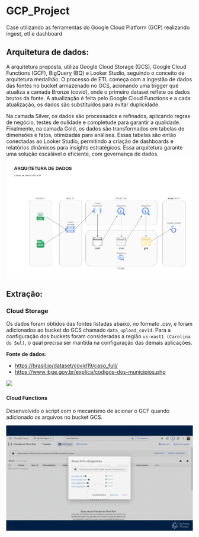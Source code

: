 # GCP_Project
 Case utilizando as ferramentas do Google Cloud Platform (GCP) realizando ingest, etl e dashboard

## Arquitetura de dados:
A arquitetura proposta, utiliza Google Cloud Storage (GCS), Google Cloud Functions (GCF), BigQuery (BQ) e Looker Studio, seguindo o conceito de arquitetura medalhão. O processo de ETL começa com a ingestão de dados das fontes no bucket armazenado no GCS, acionando uma trigger que atualiza a camada Bronze (covid), onde o primeiro dataset reflete os dados brutos da fonte. A atualização é feita pelo Google Cloud Functions e a cada atualização, os dados são substituídos para evitar duplicidade.

Na camada Silver, os dados são processados e refinados, aplicando regras de negócio, testes de nulidade e completude para garantir a qualidade. Finalmente, na camada Gold, os dados são transformados em tabelas de dimensões e fatos, otimizadas para análises. Essas tabelas são então conectadas ao Looker Studio, permitindo a criação de dashboards e relatórios dinâmicos para insights estratégicos. Essa arquitetura garante uma solução escalável e eficiente, com governança de dados.
<img src="/Images/arquitetura_de_dados.png">

## Extração:
### Cloud Storage
Os dados foram obtidos das fontes listadas abaixo, no formato .csv, e foram adicionados ao bucket do GCS chamado `data_upload_covid`. Para a configuração dos buckets foram consideradas a região `us-east1 (Carolina do Sul)`, o qual precisa ser mantida na configuração das demais aplicações.

<b>Fonte de dados:</b>
* https://brasil.io/dataset/covid19/caso_full/
* https://www.ibge.gov.br/explica/codigos-dos-municipios.php

<img src="/Cloud_Storage/gcs_bucket.gif">

#### Cloud Functions
Desenvolvido o script com o mecanismo de acionar o GCF quando adicionado os arquivos no bucket GCS.

<img src="/Cloud_Functions/gcf_function.gif">